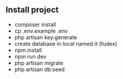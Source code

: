
## Install project

- composer install
- cp .env.example .env
- php artisan key:generate
- create database in local named it (fudex)
- npm install
- npm run dev
- php artisan migrate
- php artisan db:seed
